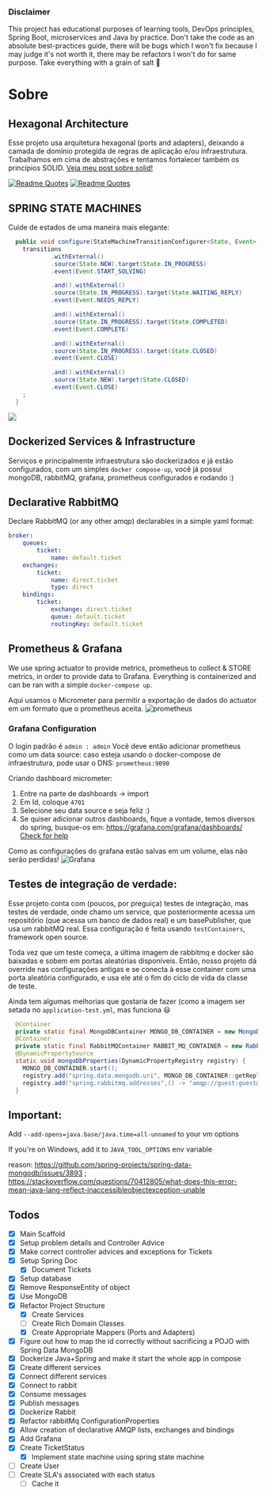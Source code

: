 ### Disclaimer
This project has educational purposes of learning tools, DevOps principles, Spring Boot, microservices and Java by practice. Don't take the code as an absolute best-practices guide, there will be bugs which I won't fix because I may judge it's not worth it, there may be refactors I won't do for same purpose. Take everything with a grain of salt 🧂

# Sobre
## Hexagonal Architecture
Esse projeto usa arquitetura hexagonal (ports and adapters), deixando a camada de domínio protegida de regras de aplicação e/ou infraestrutura. Trabalhamos em cima de abstrações e tentamos fortalecer também os princípios SOLID. [Veja meu post sobre solid!](https://dev.to/kauegatto/solid-um-guia-diferente-162m)

[![Readme Quotes](https://quotes-github-readme.vercel.app/api?type=horizontal&theme=dracula&quote=Dependa%20de%20abstra%C3%A7%C3%B5es%20e%20n%C3%A3o%20de%20implementa%C3%A7%C3%B5es&author=Bob%20Martin)](test)
[![Readme Quotes](https://quotes-github-readme.vercel.app/api?type=horizontal&theme=dracula&quote=Programe%20voltado%20%C3%A0%20interface%2C%20n%C3%A3o%20%C3%A0%20implementa%C3%A7%C3%A3o&author=GoF)](test)
## SPRING STATE MACHINES
Cuide de estados de uma maneira mais elegante:
```java
  public void configure(StateMachineTransitionConfigurer<State, Event> transitions) throws Exception {
    transitions
            .withExternal()
            .source(State.NEW).target(State.IN_PROGRESS)
            .event(Event.START_SOLVING)

            .and().withExternal()
            .source(State.IN_PROGRESS).target(State.WAITING_REPLY)
            .event(Event.NEEDS_REPLY)

            .and().withExternal()
            .source(State.IN_PROGRESS).target(State.COMPLETED)
            .event(Event.COMPLETE)

            .and().withExternal()
            .source(State.IN_PROGRESS).target(State.CLOSED)
            .event(Event.CLOSE)

            .and().withExternal()
            .source(State.NEW).target(State.CLOSED)
            .event(Event.CLOSE)
    ;
  }
```
[![](https://mermaid.ink/img/pako:eNp1kFFrgzAUhf-K3McRJUZNjA-DsUoRnBYdK9scJdTQClOLi2Od-N-XKmNrx0IeDt-5J5ecAbZtKSGANyWUXFRi14nafCdFY-jzfPVimOa1kYTrGWgxgds4zcPFOYuSzSpLl1mY57PxC_wJXXp5Gj_8561vovsoWW6ycBU_ziNn6HI7IKhlV4uq1P8aToEC1F7WsoBAy9dqt1cFFM2oB0Wv2vzYbCFQXS8R9Ifyp4dveBANBAN8QEAItzDBhGLXYfoyF8FRY2Y53OMO9TGljHLsjgg-21a_gC3GbOp5vm1r4VOXI5Blpdrubi5-6n_a8TQFTivHLx04cqw?type=jpg)](https://mermaid.live/edit#pako:eNp1kFFrgzAUhf-K3McRJUZNjA-DsUoRnBYdK9scJdTQClOLi2Od-N-XKmNrx0IeDt-5J5ecAbZtKSGANyWUXFRi14nafCdFY-jzfPVimOa1kYTrGWgxgds4zcPFOYuSzSpLl1mY57PxC_wJXXp5Gj_8561vovsoWW6ycBU_ziNn6HI7IKhlV4uq1P8aToEC1F7WsoBAy9dqt1cFFM2oB0Wv2vzYbCFQXS8R9Ifyp4dveBANBAN8QEAItzDBhGLXYfoyF8FRY2Y53OMO9TGljHLsjgg-21a_gC3GbOp5vm1r4VOXI5Blpdrubi5-6n_a8TQFTivHLx04cqw)
## Dockerized Services & Infrastructure
Serviços e principalmente infraestrutura são dockerizados e já estão configurados, com um simples `docker compose-up`, você já possui mongoDB, rabbitMQ, grafana, prometheus configurados e rodando :)
## Declarative RabbitMQ
Declare RabbitMQ (or any other amqp) declarables in a simple yaml format:
```yaml
broker:
    queues:
        ticket:
            name: default.ticket
    exchanges:
        ticket:
            name: direct.ticket
            type: direct
    bindings:
        ticket:
            exchange: direct.ticket
            queue: default.ticket
            routingKey: default.ticket
```
## Prometheus & Grafana
We use spring actuator to provide metrics, prometheus to collect & STORE metrics, in order to provide data to Grafana. Everything is containerized and can be ran with a simple `docker-compose up`.

Aqui usamos o Micrometer para permitir a exportação de dados do actuator em um formato que o prometheus aceita.
![prometheus](https://raw.githubusercontent.com/kauegatto/ticketing-spring-microservices/main/docs/prometheus001.jpg)
### Grafana Configuration
O login padrão é ``admin : admin``
Você deve então adicionar prometheus como um data source: caso esteja usando o docker-compose de infraestrutura, pode usar o DNS: `prometheus:9090`

Criando dashboard micrometer:
1. Entre na parte de dashboards -> import
2. Em Id, coloque `4701`
3. Selecione seu data source e seja feliz :)
4. Se quiser adicionar outros dashboards, fique a vontade, temos diversos do spring, busque-os em: https://grafana.com/grafana/dashboards/
[Check for help](https://raw.githubusercontent.com/kauegatto/ticketing-spring-microservices/main/docs/grafana-importing.jpg)

Como as configurações do grafana estão salvas em um volume, elas não serão perdidas!
![Grafana](https://raw.githubusercontent.com/kauegatto/ticketing-spring-microservices/main/docs/grafana-functional.jpg)

## Testes de integração de verdade:
Esse projeto conta com (poucos, por preguiça) testes de integração, mas testes de verdade, onde chamo um service, que posteriormente acessa um repositório (que acessa um banco de dados real) e um basePublisher, que usa um rabbitMQ real.
Essa configuração  é feita usando `testContainers`, framework open source. 

Toda vez que um teste começa, a última imagem de rabbitmq e docker são baixadas e sobem em portas aleatórias disponíveis.
Então, nosso projeto dá override nas configurações antigas e se conecta à esse container com uma porta aleatória configurado, e usa ele até o fim do ciclo de vida da classe de teste.

Ainda tem algumas melhorias que gostaria de fazer (como a imagem ser setada no `application-test.yml`, mas funciona 😃
```java
  @Container
  private static final MongoDBContainer MONGO_DB_CONTAINER = new MongoDBContainer("mongo:latest");
  @Container
  private static final RabbitMQContainer RABBIT_MQ_CONTAINER = new RabbitMQContainer("rabbitmq:management");
  @DynamicPropertySource
  static void mongoDbProperties(DynamicPropertyRegistry registry) {
    MONGO_DB_CONTAINER.start();
    registry.add("spring.data.mongodb.uri", MONGO_DB_CONTAINER::getReplicaSetUrl);
    registry.add("spring.rabbitmq.addresses",() -> "amqp://guest:guest@localhost:"+RABBIT_MQ_CONTAINER.getAmqpPort());
  }
```
## Important: 
Add `--add-opens=java.base/java.time=all-unnamed` to your vm options

If you're on Windows, add it to `JAVA_TOOL_OPTIONS` env variable

reason: https://github.com/spring-projects/spring-data-mongodb/issues/3893 ; https://stackoverflow.com/questions/70412805/what-does-this-error-mean-java-lang-reflect-inaccessibleobjectexception-unable

## Todos
- [X]  Main Scaffold
- [X]  Setup problem details and Controller Advice
- [X] Make correct controller advices and exceptions for Tickets
- [X] Setup Spring Doc
    -  [X] Document Tickets
- [X]  Setup database
- [X] Remove ResponseEntity of object
- [X] Use MongoDB
- [X] Refactor Project Structure
    - [X] Create Services
    - [ ] Create Rich Domain Classes
    - [X] Create Appropriate Mappers (Ports and Adapters)
- [X] Figure out how to map the id correctly without sacrificing a POJO  with Spring Data MongoDB
- [X] Dockerize Java+Spring and make it start the whole app in compose
- [X] Create different services
- [X] Connect different services
- [X] Connect to rabbit
- [X] Consume messages
- [X] Publish messages
- [X] Dockerize Rabbit
- [X] Refactor rabbitMq ConfigurationProperties
- [X] Allow creation of declarative AMQP lists, exchanges and bindings
- [X] Add Grafana
- [X] Create TicketStatus
    - [X] Implement state machine using spring state machine
- [ ] Create User
- [ ] Create SLA's associated with each status
    - [ ] Cache it
